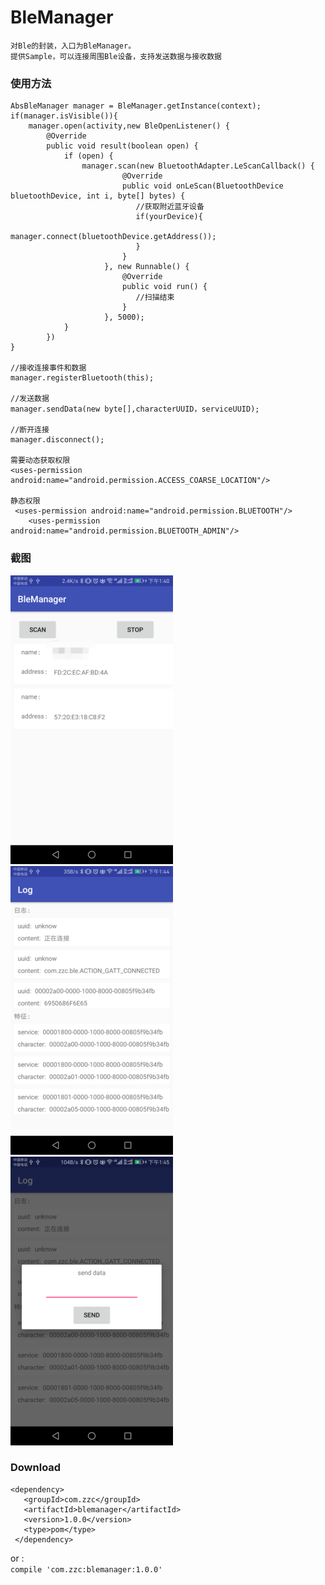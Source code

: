 # BleManager
    对Ble的封装，入口为BleManager。  
    提供Sample，可以连接周围Ble设备，支持发送数据与接收数据

### 使用方法
    AbsBleManager manager = BleManager.getInstance(context);
    if(manager.isVisible()){
        manager.open(activity,new BleOpenListener() {
            @Override
            public void result(boolean open) {
                if (open) {
                    manager.scan(new BluetoothAdapter.LeScanCallback() {
                             @Override
                             public void onLeScan(BluetoothDevice bluetoothDevice, int i, byte[] bytes) {
                                //获取附近蓝牙设备
                                if(yourDevice){
                                    manager.connect(bluetoothDevice.getAddress());
                                }
                             }
                         }, new Runnable() {
                             @Override
                             public void run() {
                                //扫描结束
                             }
                         }, 5000);
                }
            })
    }
    
    //接收连接事件和数据
    manager.registerBluetooth(this);
    
    //发送数据
    manager.sendData(new byte[],characterUUID，serviceUUID);
    
    //断开连接
    manager.disconnect();
    
    需要动态获取权限
    <uses-permission android:name="android.permission.ACCESS_COARSE_LOCATION"/>
    
    静态权限
     <uses-permission android:name="android.permission.BLUETOOTH"/>
        <uses-permission android:name="android.permission.BLUETOOTH_ADMIN"/>
   

### 截图
![](screenshot/scan_result.png)
![](screenshot/conn_log.png)
![](screenshot/send-data.png)

### Download
    <dependency>
       <groupId>com.zzc</groupId>  
       <artifactId>blemanager</artifactId>  
       <version>1.0.0</version>
       <type>pom</type>
     </dependency>  
or :  
`compile 'com.zzc:blemanager:1.0.0'`
